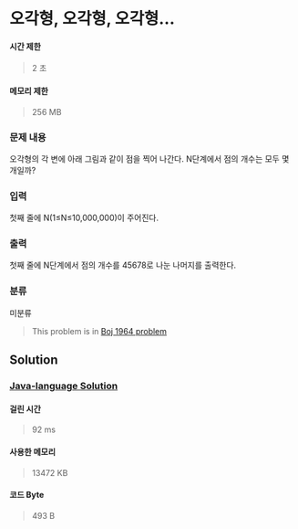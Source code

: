 # 오각형, 오각형, 오각형…
#### 시간 제한
> 2 초
#### 메모리 제한
> 256 MB
### 문제 내용

오각형의 각 변에 아래 그림과 같이 점을 찍어 나간다. N단계에서 점의 개수는 모두 몇 개일까?



### 입력

첫째 줄에 N(1≤N≤10,000,000)이 주어진다.

### 출력

첫째 줄에 N단계에서 점의 개수를 45678로 나눈 나머지를 출력한다.

### 분류
미분류
> This problem is in [Boj 1964 problem](https://www.acmicpc.net/problem/1964)

## Solution
### [Java-language Solution](./main.java)
#### 걸린 시간
> 92 ms
#### 사용한 메모리
> 13472 KB
#### 코드 Byte
> 493 B
